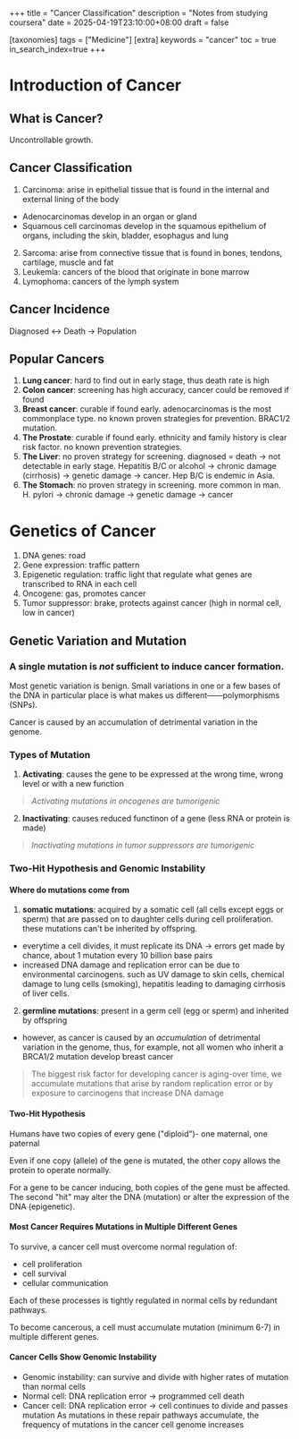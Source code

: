 +++
title = "Cancer Classification"
description = "Notes from studying coursera"
date = 2025-04-19T23:10:00+08:00
draft = false

[taxonomies]
tags = ["Medicine"]
[extra]
keywords = "cancer"
toc = true
in_search_index=true
+++
# Introduction of Cancer
## What is Cancer?
Uncontrollable growth.

## Cancer Classification
1. Carcinoma: arise in epithelial tissue that is found in the internal and external lining of the body
- Adenocarcinomas develop in an organ or gland
- Squamous cell carcinomas develop in the squamous epithelium of organs, including the skin, bladder, esophagus and lung
2. Sarcoma: arise from connective tissue that is found in bones, tendons, cartilage, muscle and fat
3. Leukemia: cancers of the blood that originate in bone marrow
4. Lymophoma: cancers of the lymph system

## Cancer Incidence
Diagnosed <-> Death -> Population 

## Popular Cancers
1. **Lung cancer**: hard to find out in early stage, thus death rate is high
2. **Colon cancer**: screening has high accuracy, cancer could be removed if found
3. **Breast cancer**: curable if found early. adenocarcinomas is the most commonplace type. no known proven strategies for prevention. BRAC1/2 mutation.
4. **The Prostate**: curable if found early.  ethnicity and family history is clear risk factor. no known prevention strategies.
5. **The Liver**: no proven strategy for screening. diagnosed = death -> not detectable in early stage. Hepatitis B/C or alcohol -> chronic damage (cirrhosis) -> genetic damage -> cancer. Hep B/C is endemic in Asia.
6. **The Stomach**: no proven strategy in screening. more common in man. H. pylori -> chronic damage -> genetic damage -> cancer 

# Genetics of Cancer
1. DNA genes: road
2. Gene expression: traffic pattern
3. Epigenetic regulation: traffic light that regulate what genes are transcribed to RNA in each cell
4. Oncogene: gas, promotes cancer
5. Tumor suppressor: brake, protects against cancer (high in normal cell, low in cancer)

## Genetic Variation and Mutation
### A single mutation is *not* sufficient to induce cancer formation.
Most genetic variation is benign. Small variations in one or a few bases of the DNA in particular place is what makes us different——polymorphisms (SNPs).

Cancer is caused by an accumulation of detrimental variation in the genome.

### Types of Mutation
1. **Activating**: causes the gene to be expressed at the wrong time, wrong level or with a new function
> *Activating mutations in oncogenes are tumorigenic*
2. **Inactivating**: causes reduced functinon of a gene (less RNA or protein is made)
> *Inactivating mutations in tumor suppressors are tumorigenic*

### Two-Hit Hypothesis and Genomic Instability
#### Where do mutations come from
1. **somatic mutations**: acquired by a somatic cell (all cells except eggs or sperm) that are passed on to daughter cells during cell proliferation. these mutations can't be inherited by offspring.
- everytime a cell divides, it must replicate its DNA -> errors get made by chance, about 1 mutation every 10 billion base pairs
- increased DNA damage and replication error can be due to environmental carcinogens. such as UV damage to skin cells, chemical damage to lung cells (smoking), hepatitis leading to damaging cirrhosis of liver cells.
2. **germline mutations**: present in a germ cell (egg or sperm) and inherited by offspring
- however, as cancer is caused by an *accumulation* of detrimental variation in the genome, thus, for example, not all women who inherit a BRCA1/2 mutation develop breast cancer
> The biggest risk factor for developing cancer is aging-over time, we accumulate mutations that arise by random replication error or by exposure to carcinogens that increase DNA damage

#### Two-Hit Hypothesis
Humans have two copies of every gene ("diploid")- one maternal, one paternal

Even if one copy (allele) of the gene is mutated, the other copy allows the protein to operate normally.

For a gene to be cancer inducing, both copies of the gene must be affected. The second "hit" may alter the DNA (mutation) or alter the expression of the DNA (epigenetic).

#### Most Cancer Requires Mutations in Multiple Different Genes
To survive, a cancer cell must overcome normal regulation of:
- cell proliferation
- cell survival
- cellular communication

Each of these processes is tightly regulated in normal cells by redundant pathways.

To become cancerous, a cell must accumulate mutation (minimum 6-7) in multiple different genes.

#### Cancer Cells Show Genomic Instability
- Genomic instability: can survive and divide with higher rates of mutation than normal cells
- Normal cell: DNA replication error -> programmed cell death
- Cancer cell: DNA replication error -> cell continues to divide and passes mutation
As mutations in these repair pathways accumulate, the frequency of mutations in the cancer cell genome increases